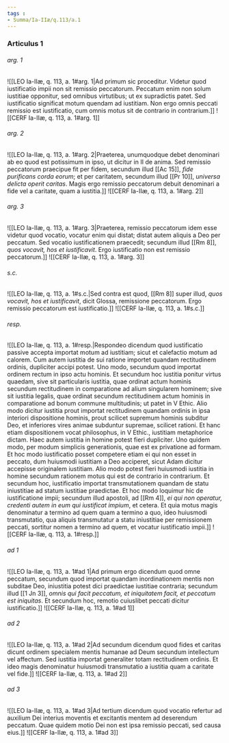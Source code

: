 ```yaml
---
tags : 
- Summa/Ia-IIæ/q.113/a.1
---
```


### Articulus 1

###### arg. 1
![[LEO Ia-IIæ, q. 113, a. 1#arg. 1|Ad primum sic proceditur. Videtur quod iustificatio impii non sit remissio peccatorum. Peccatum enim non solum iustitiae opponitur, sed omnibus virtutibus; ut ex supradictis patet. Sed iustificatio significat motum quendam ad iustitiam. Non ergo omnis peccati remissio est iustificatio, cum omnis motus sit de contrario in contrarium.]]
![[CERF Ia-IIæ, q. 113, a. 1#arg. 1]]

###### arg. 2
![[LEO Ia-IIæ, q. 113, a. 1#arg. 2|Praeterea, unumquodque debet denominari ab eo quod est potissimum in ipso, ut dicitur in II de anima. Sed remissio peccatorum praecipue fit per fidem, secundum illud [[Ac 15]], *fide purificans corda eorum*; et per caritatem, secundum illud [[Pr 10]], *universa delicta operit caritas*. Magis ergo remissio peccatorum debuit denominari a fide vel a caritate, quam a iustitia.]]
![[CERF Ia-IIæ, q. 113, a. 1#arg. 2]]

###### arg. 3
![[LEO Ia-IIæ, q. 113, a. 1#arg. 3|Praeterea, remissio peccatorum idem esse videtur quod vocatio, vocatur enim qui distat; distat autem aliquis a Deo per peccatum. Sed vocatio iustificationem praecedit; secundum illud [[Rm 8]], *quos vocavit, hos et iustificavit*. Ergo iustificatio non est remissio peccatorum.]]
![[CERF Ia-IIæ, q. 113, a. 1#arg. 3]]

###### s.c.
![[LEO Ia-IIæ, q. 113, a. 1#s.c.|Sed contra est quod, [[Rm 8]] super illud, *quos vocavit, hos et iustificavit*, dicit Glossa, remissione peccatorum. Ergo remissio peccatorum est iustificatio.]]
![[CERF Ia-IIæ, q. 113, a. 1#s.c.]]

###### resp.
![[LEO Ia-IIæ, q. 113, a. 1#resp.|Respondeo dicendum quod iustificatio passive accepta importat motum ad iustitiam; sicut et calefactio motum ad calorem. Cum autem iustitia de sui ratione importet quandam rectitudinem ordinis, dupliciter accipi potest. Uno modo, secundum quod importat ordinem rectum in ipso actu hominis. Et secundum hoc iustitia ponitur virtus quaedam, sive sit particularis iustitia, quae ordinat actum hominis secundum rectitudinem in comparatione ad alium singularem hominem; sive sit iustitia legalis, quae ordinat secundum rectitudinem actum hominis in comparatione ad bonum commune multitudinis; ut patet in V Ethic. Alio modo dicitur iustitia prout importat rectitudinem quandam ordinis in ipsa interiori dispositione hominis, prout scilicet supremum hominis subditur Deo, et inferiores vires animae subduntur supremae, scilicet rationi. Et hanc etiam dispositionem vocat philosophus, in V Ethic., iustitiam metaphorice dictam. Haec autem iustitia in homine potest fieri dupliciter. Uno quidem modo, per modum simplicis generationis, quae est ex privatione ad formam. Et hoc modo iustificatio posset competere etiam ei qui non esset in peccato, dum huiusmodi iustitiam a Deo acciperet, sicut Adam dicitur accepisse originalem iustitiam. Alio modo potest fieri huiusmodi iustitia in homine secundum rationem motus qui est de contrario in contrarium. Et secundum hoc, iustificatio importat transmutationem quandam de statu iniustitiae ad statum iustitiae praedictae. Et hoc modo loquimur hic de iustificatione impii; secundum illud apostoli, ad [[Rm 4]], *ei qui non operatur, credenti autem in eum qui iustificat impium*, et cetera. Et quia motus magis denominatur a termino ad quem quam a termino a quo, ideo huiusmodi transmutatio, qua aliquis transmutatur a statu iniustitiae per remissionem peccati, sortitur nomen a termino ad quem, et vocatur iustificatio impii.]]
![[CERF Ia-IIæ, q. 113, a. 1#resp.]]

###### ad 1
![[LEO Ia-IIæ, q. 113, a. 1#ad 1|Ad primum ergo dicendum quod omne peccatum, secundum quod importat quandam inordinationem mentis non subditae Deo, iniustitia potest dici praedictae iustitiae contraria; secundum illud [[1 Jn 3]], *omnis qui facit peccatum, et iniquitatem facit, et peccatum est iniquitas*. Et secundum hoc, remotio cuiuslibet peccati dicitur iustificatio.]]
![[CERF Ia-IIæ, q. 113, a. 1#ad 1]]

###### ad 2
![[LEO Ia-IIæ, q. 113, a. 1#ad 2|Ad secundum dicendum quod fides et caritas dicunt ordinem specialem mentis humanae ad Deum secundum intellectum vel affectum. Sed iustitia importat generaliter totam rectitudinem ordinis. Et ideo magis denominatur huiusmodi transmutatio a iustitia quam a caritate vel fide.]]
![[CERF Ia-IIæ, q. 113, a. 1#ad 2]]

###### ad 3
![[LEO Ia-IIæ, q. 113, a. 1#ad 3|Ad tertium dicendum quod vocatio refertur ad auxilium Dei interius moventis et excitantis mentem ad deserendum peccatum. Quae quidem motio Dei non est ipsa remissio peccati, sed causa eius.]]
![[CERF Ia-IIæ, q. 113, a. 1#ad 3]]

